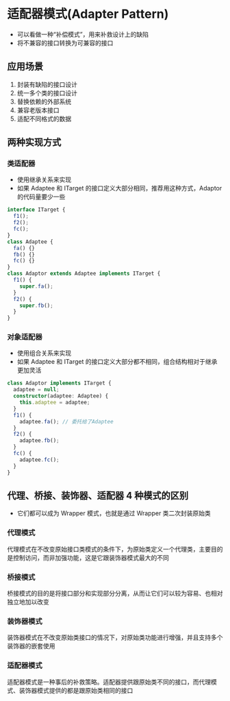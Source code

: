 # 适配器模式(Adapter Pattern)

- 可以看做一种“补偿模式”，用来补救设计上的缺陷
- 将不兼容的接口转换为可兼容的接口

## 应用场景

1. 封装有缺陷的接口设计
2. 统一多个类的接口设计
3. 替换依赖的外部系统
4. 兼容老版本接口
5. 适配不同格式的数据

## 两种实现方式

### 类适配器

- 使用继承关系来实现
- 如果 Adaptee 和 ITarget 的接口定义大部分相同，推荐用这种方式，Adaptor 的代码量要少一些

```ts
interface ITarget {
  f1();
  f2();
  fc();
}
class Adaptee {
  fa() {}
  fb() {}
  fc() {}
}
class Adaptor extends Adaptee implements ITarget {
  f1() {
    super.fa();
  }
  f2() {
    super.fb();
  }
}
```

### 对象适配器

- 使用组合关系来实现
- 如果 Adaptee 和 ITarget 的接口定义大部分都不相同，组合结构相对于继承更加灵活

```ts
class Adaptor implements ITarget {
  adaptee = null;
  constructor(adaptee: Adaptee) {
    this.adaptee = adaptee;
  }
  f1() {
    adaptee.fa(); // 委托给了Adaptee
  }
  f2() {
    adaptee.fb();
  }
  fc() {
    adaptee.fc();
  }
}
```

## 代理、桥接、装饰器、适配器 4 种模式的区别

- 它们都可以成为 Wrapper 模式，也就是通过 Wrapper 类二次封装原始类

### 代理模式

代理模式在不改变原始接口类模式的条件下，为原始类定义一个代理类，主要目的是控制访问，而非加强功能，这是它跟装饰器模式最大的不同

### 桥接模式

桥接模式的目的是将接口部分和实现部分分离，从而让它们可以较为容易、也相对独立地加以改变

### 装饰器模式

装饰器模式在不改变原始类接口的情况下，对原始类功能进行增强，并且支持多个装饰器的嵌套使用

### 适配器模式

适配器模式是一种事后的补救策略。适配器提供跟原始类不同的接口，而代理模式、装饰器模式提供的都是跟原始类相同的接口

